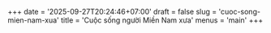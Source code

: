 +++
date = '2025-09-27T20:24:46+07:00'
draft = false
slug = 'cuoc-song-mien-nam-xua'
title = 'Cuộc sống người Miền Nam xưa'
menus = 'main'
+++
